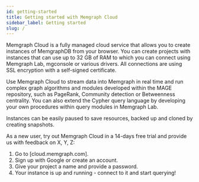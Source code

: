 ```yaml
---
id: getting-started
title: Getting started with Memgraph Cloud
sidebar_label: Getting started
slug: /
---
```


Memgraph Cloud is a fully managed cloud service that allows you to create
instances of MemgraphDB from your browser. You can create projects with
instances that can use up to 32 GB of RAM to which you can connect using
Memgraph Lab, mgconsole or various drivers. All connections are using SSL
encryption with a self-signed certificate. 

Use Memgraph Cloud to stream data into Memgraph in real time and run complex
graph algorithms and modules developed within the MAGE repository, such as
PageRank, Community detection or Betweenness centrality. You can also extend the
Cypher query language by developing your own procedures within query modules in
Memgraph Lab.

Instances can be easily paused to save resources, backed up and cloned by
creating snapshots. 

As a new user, try out Memgraph Cloud in a 14-days free trial and provide us
with feedback on X, Y, Z:

1. Go to [cloud.memgraph.com].
2. Sign up with Google or create an account.
3. Give your project a name and provide a password. 
4. Your instance is up and running - connect to it and start querying!